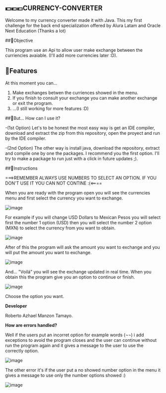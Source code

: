 ## 💵💶💷CURRENCY-CONVERTER


Welcome to my currency converter made it with Java. This my first challenge for the back end specialization 
offered by Alura Latam and Oracle Next Education (Thanks a lot)


##🎯Objective


This program use an Api to allow user make exchange between the curriencies
avaiable. (I'll add more currencies later :D).


## 🧐Features


At this moment you can...
1. Make exchanges betwen the curriences showed in the menu.
2. If you finish to consult your exchange you can make another exchange or exit the program.
3. ...(I still working for more features :D)

   
##🤔But... How can I use it?


-(1st Option) Let's to be honest the most easy way is get an IDE compiler, download and extract the zip from this repository, open the proyect and run by the IDE compiler.


-(2nd Option) The other way is install java, download the repository, extract and compile one by one the packages.
I recommend you the first option. I'll try to make a package to run just with a click in future updates ;).


##📄Instructions

===>REMEMBER ALWAYS USE NUMBERS TO SELECT AN OPTION. IF YOU DON'T USE IT YOU CAN NOT CONTINE :(<====


When you are ready with the program open you will see the currencies menu and first select the currency you want to exchange. 


![image](https://github.com/AzhaelMz/Currency-Converter/assets/158383050/cf6410fb-e339-4f71-b0d9-13116230d569)


For example if you will change USD Dollars to Mexican Pesos you will select first the number 1 option (USD) then you will select the
number 2 option (MXN)  to select the currency from you want to obtain.


![image](https://github.com/AzhaelMz/Currency-Converter/assets/158383050/a5e5594b-97c7-4ffb-8eb4-c89bfe480bab)



After of this the program will ask the amount you want to exchange and you will put the amount you want to exchange.


![image](https://github.com/AzhaelMz/Currency-Converter/assets/158383050/e9e4a479-7158-45bc-b438-2f38925d18a4)



And... "Voilá" you will see the exchange updated in real time. When you obtain this the program give you an option to continue or finish.


![image](https://github.com/AzhaelMz/Currency-Converter/assets/158383050/68253d9e-7df7-49d9-aa82-d3e3a43ec501)


Choose the option you want.


**Developer**


Roberto Azhael Manzon Tamayo.


**How are errors handled?**


Well if the users put an incorret option for example words (¬¬) i add exceptions to avoid the program closes and the user can 
continue without run the program again and it gives a message to the user to use the correctly option.


![image](https://github.com/AzhaelMz/Currency-Converter/assets/158383050/fa4f38f5-887b-40c8-a526-f1628dc7f9e2)


The other error it's if the user put a no showed number option in the menu it gives a message to use only the number options showed :)


![image](https://github.com/AzhaelMz/Currency-Converter/assets/158383050/01956a58-2345-4e8f-a49a-6808b979790a)




